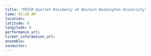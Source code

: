 ```yaml
---
title: 'PRISM Quartet Residency at Western Washington University'
time: 01:20 AM
location: 
latitude: 0
longitude: 0
performance_url: 
ticket_information_url: 
ensemble: 
conductor: 
---
```

